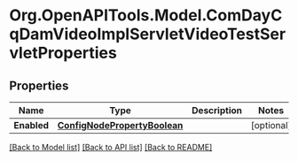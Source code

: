 # Org.OpenAPITools.Model.ComDayCqDamVideoImplServletVideoTestServletProperties
## Properties

Name | Type | Description | Notes
------------ | ------------- | ------------- | -------------
**Enabled** | [**ConfigNodePropertyBoolean**](ConfigNodePropertyBoolean.md) |  | [optional] 

[[Back to Model list]](../README.md#documentation-for-models) [[Back to API list]](../README.md#documentation-for-api-endpoints) [[Back to README]](../README.md)

